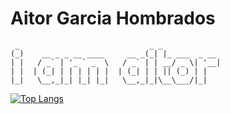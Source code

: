 # Aitor Garcia Hombrados

```
 _                             _ _
(_)    __ _ _ __ ____     __ _(_| |_ ___  _ __
| |   / _` | '_ ` _  \   / _` | | __/ _ \| '__|
| |  | (_| | | | | | |  | (_| | | || (_) | |
|_|   \__,_|_| |_| |_|   \__,_|_|\__\___/|_|
```
[![Top Langs](https://github-readme-stats.vercel.app/api/top-langs/?username=sababot&layout=compact&theme=dracula)](https://github.com/anuraghazra/github-readme-stats)
